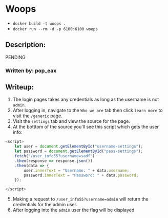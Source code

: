 # Woops
* `docker build -t woops .`
* `docker run --rm -d -p 6100:6100 woops`

## Description:
PENDING

### Written by: pop_eax

## Writeup:
1. The login pages takes any credentials as long as the username is not `admin`.  
2. After logging in, navigate to the `Who we are` tab then click `learn more` to visit the `/generic` page.  
3.  Visit the `settings` tab and view the source for the page.  
4.  At the botttom of the source you'll see this script which gets the user info:  
```javascript
<script>
    let user = document.getElementById("username-settings");
    let password = document.getElementById("pass-settings");
    fetch("/user_info55?username=sadf")
    .then(response => response.json())
    .then(data => {
        user.innerText = "Username: " + data.username;
        password.innerText = "Password: " + data.password;
    });

</script>
```
5. Making a request to `/user_info55?username=admin` will return the credentials for the admin user.  
6. After logging into the `admin` user the flag will be displayed.
